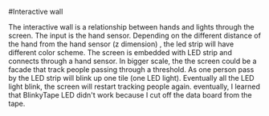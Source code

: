 #Interactive wall

The interactive wall is a relationship between hands and lights through the screen. The input is the hand sensor. Depending on the different distance of the hand from the hand sensor (z dimension)  , the led strip will have different color scheme. The screen is embedded with LED strip and connects through a hand sensor.  In bigger scale, the the screen could be a facade that track people passing through a threshold. As one person pass by the LED strip will blink up one tile (one LED light). Eventually all the LED light blink, the screen will restart tracking people again. 
eventually, I learned that BlinkyTape LED didn't work because I cut off the data board from the tape. 
